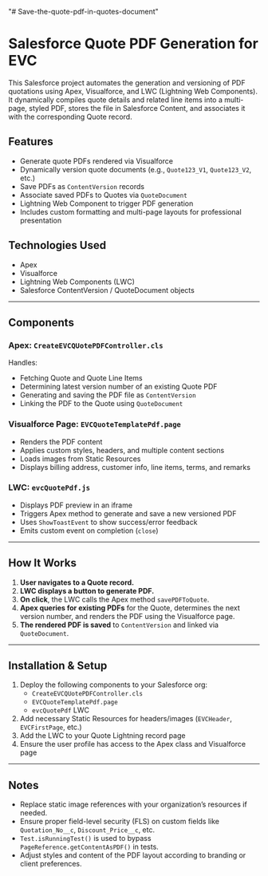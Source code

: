 "# Save-the-quote-pdf-in-quotes-document" 
# Salesforce Quote PDF Generation for EVC

This Salesforce project automates the generation and versioning of PDF quotations using Apex, Visualforce, and LWC (Lightning Web Components). It dynamically compiles quote details and related line items into a multi-page, styled PDF, stores the file in Salesforce Content, and associates it with the corresponding Quote record.

## Features

- Generate quote PDFs rendered via Visualforce
- Dynamically version quote documents (e.g., `Quote123_V1`, `Quote123_V2`, etc.)
- Save PDFs as `ContentVersion` records
- Associate saved PDFs to Quotes via `QuoteDocument`
- Lightning Web Component to trigger PDF generation
- Includes custom formatting and multi-page layouts for professional presentation

## Technologies Used

- Apex
- Visualforce
- Lightning Web Components (LWC)
- Salesforce ContentVersion / QuoteDocument objects

---

## Components

### Apex: `CreateEVCQUotePDFController.cls`

Handles:

- Fetching Quote and Quote Line Items
- Determining latest version number of an existing Quote PDF
- Generating and saving the PDF file as `ContentVersion`
- Linking the PDF to the Quote using `QuoteDocument`

### Visualforce Page: `EVCQuoteTemplatePdf.page`

- Renders the PDF content
- Applies custom styles, headers, and multiple content sections
- Loads images from Static Resources
- Displays billing address, customer info, line items, terms, and remarks

### LWC: `evcQuotePdf.js`

- Displays PDF preview in an iframe
- Triggers Apex method to generate and save a new versioned PDF
- Uses `ShowToastEvent` to show success/error feedback
- Emits custom event on completion (`close`)

---

## How It Works

1. **User navigates to a Quote record.**
2. **LWC displays a button to generate PDF.**
3. **On click**, the LWC calls the Apex method `savePDFToQuote`.
4. **Apex queries for existing PDFs** for the Quote, determines the next version number, and renders the PDF using the Visualforce page.
5. **The rendered PDF is saved** to `ContentVersion` and linked via `QuoteDocument`.

---

## Installation & Setup

1. Deploy the following components to your Salesforce org:
   - `CreateEVCQUotePDFController.cls`
   - `EVCQuoteTemplatePdf.page`
   - `evcQuotePdf` LWC
2. Add necessary Static Resources for headers/images (`EVCHeader`, `EVCFirstPage`, etc.)
3. Add the LWC to your Quote Lightning record page
4. Ensure the user profile has access to the Apex class and Visualforce page

---

## Notes

- Replace static image references with your organization’s resources if needed.
- Ensure proper field-level security (FLS) on custom fields like `Quotation_No__c`, `Discount_Price__c`, etc.
- `Test.isRunningTest()` is used to bypass `PageReference.getContentAsPDF()` in tests.
- Adjust styles and content of the PDF layout according to branding or client preferences.

